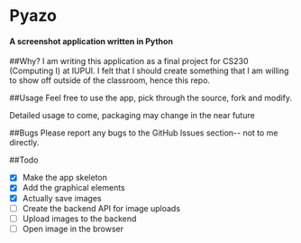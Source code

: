 # Pyazo
#### A screenshot application written in Python

##Why?
I am writing this application as a final project for CS230 (Computing I) at IUPUI. I felt that I should
create something that I am willing to show off outside of the classroom, hence this repo.

##Usage
Feel free to use the app, pick through the source, fork and modify.

Detailed usage to come, packaging may change in the near future

##Bugs
Please report any bugs to the GitHub Issues section-- not to me directly.

##Todo

- [x] Make the app skeleton
- [x] Add the graphical elements
- [x] Actually save images
- [ ] Create the backend API for image uploads
- [ ] Upload images to the backend
- [ ] Open image in the browser
